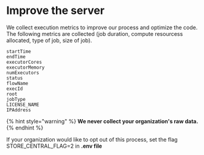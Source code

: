 # Improve the server

We collect execution metrics to improve our process and optimize the code. The following metrics are collected \(job duration, compute resourcess allocated, type of job, size of job\). 

```text
startTime
endTime
executorCores
executorMemory
numExecutors
status
flowName
execId
root
jobType
LICENSE_NAME
IPAddress
```



{% hint style="warning" %}
**We never collect your organization's raw data.** 
{% endhint %}



If your organization would like to opt out of this process, set the flag STORE\_CENTRAL\_FLAG=2 in **.env file**

 
